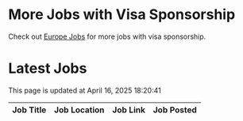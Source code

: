 # More Jobs with Visa Sponsorship

Check out [Europe Jobs](https://github.com/sureshparimi/europejobs#latest-jobs) for more jobs with visa sponsorship.

# Latest Jobs

This page is updated at April 16, 2025 18:20:41

| Job Title | Job Location | Job Link | Job Posted |
| --- | --- | --- | --- |
